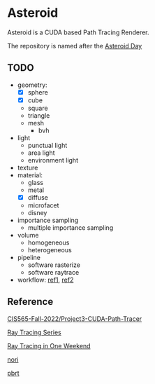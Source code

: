 # Asteroid
Asteroid is a CUDA based Path Tracing Renderer.

The repository is named after the [Asteroid Day](https://www.asteroidday.org/)

## TODO
- geometry: 
  - [x] sphere
  - [x] cube
  - square
  - triangle
  - mesh
    - bvh
- light
    - punctual light
    - area light
    - environment light
- texture
- material: 
  - glass
  - metal
  - [x] diffuse
  - microfacet
  - disney
- importance sampling
  - multiple importance sampling
- volume
  - homogeneous
  - heterogeneous
- pipeline
  - software rasterize
  - software raytrace
- workflow: [ref1](https://blog.csdn.net/qq_16013649/article/details/113905995), [ref2](https://github.com/ptheywood/cuda-cmake-github-actions/issues/5)

## Reference
[CIS565-Fall-2022/Project3-CUDA-Path-Tracer](https://github.com/CIS565-Fall-2022/Project3-CUDA-Path-Tracer)

[Ray Tracing Series](https://www.youtube.com/playlist?list=PLlrATfBNZ98edc5GshdBtREv5asFW3yXl)

[Ray Tracing in One Weekend](https://raytracing.github.io/)

[nori](https://wjakob.github.io/nori/)

[pbrt](https://www.pbrt.org/)

